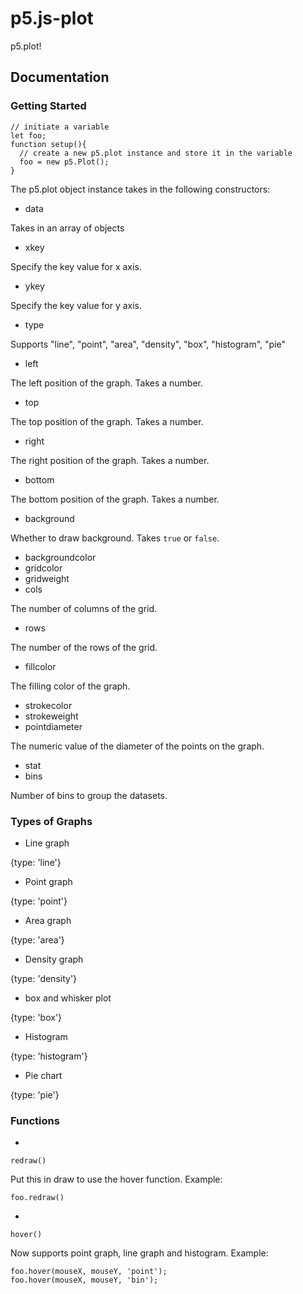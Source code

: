 # p5.js-plot
p5.plot!

## Documentation
### Getting Started
```
// initiate a variable
let foo;
function setup(){
  // create a new p5.plot instance and store it in the variable
  foo = new p5.Plot();
}
```
The p5.plot object instance takes in the following constructors:
- data

Takes in an array of objects
- xkey

Specify the key value for x axis.
- ykey

Specify the key value for y axis.
- type

Supports "line", "point", "area", "density", "box", "histogram", "pie"
- left

The left position of the graph. Takes a number.
- top

The top position of the graph. Takes a number.
- right

The right position of the graph. Takes a number.
- bottom

The bottom position of the graph. Takes a number.
- background

Whether to draw background. Takes ```true``` or ```false```.
- backgroundcolor
- gridcolor
- gridweight
- cols

The number of columns of the grid.
- rows

The number of the rows of the grid.
- fillcolor

The filling color of the graph.
- strokecolor
- strokeweight
- pointdiameter

The numeric value of the diameter of the points on the graph.
- stat
- bins

Number of bins to group the datasets.



### Types of Graphs
- Line graph

{type: 'line'}
- Point graph

{type: 'point'}
- Area graph

{type: 'area'}
- Density graph

{type: 'density'}
- box and whisker plot

{type: 'box'}
- Histogram

{type: 'histogram'}
- Pie chart

{type: 'pie'}

### Functions
-
```
redraw()
```

Put this in draw to use the hover function.
Example:
```
foo.redraw()
```
-
```
hover()
```

Now supports point graph, line graph and histogram.
Example:
```
foo.hover(mouseX, mouseY, 'point');
foo.hover(mouseX, mouseY, 'bin');
```
